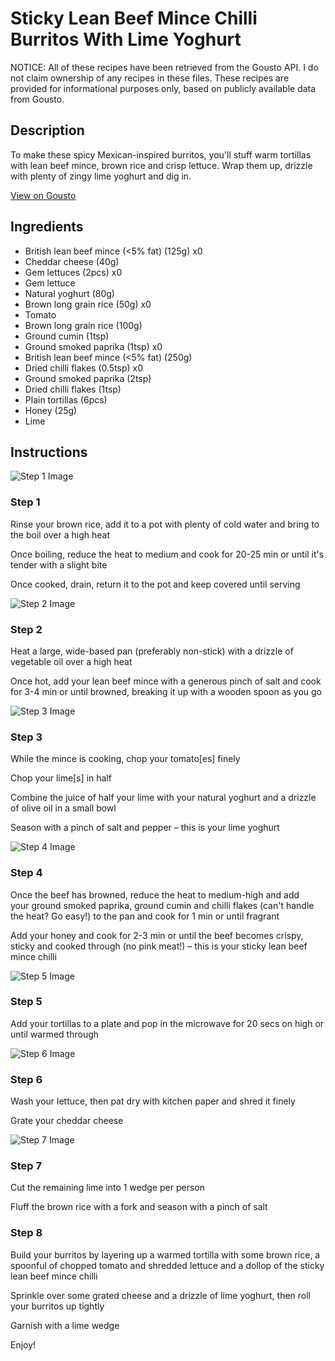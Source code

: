 # Sticky Lean Beef Mince Chilli Burritos With Lime Yoghurt

NOTICE: All of these recipes have been retrieved from the Gousto API. I do not claim ownership of any recipes in these files. These recipes are provided for informational purposes only, based on publicly available data from Gousto.

## Description

To make these spicy Mexican-inspired burritos, you'll stuff warm tortillas with lean beef mince, brown rice and crisp lettuce. Wrap them up, drizzle with plenty of zingy lime yoghurt and dig in.

[View on Gousto](https://www.gousto.co.uk/recipes/cookbook/sticky-chilli-lean-beef-burritos-with-lime-mayo)

## Ingredients

- British lean beef mince (<5% fat) (125g) x0
- Cheddar cheese (40g)
- Gem lettuces (2pcs) x0
- Gem lettuce
- Natural yoghurt (80g)
- Brown long grain rice (50g) x0
- Tomato
- Brown long grain rice (100g)
- Ground cumin (1tsp)
- Ground smoked paprika (1tsp) x0
- British lean beef mince (<5% fat) (250g)
- Dried chilli flakes (0.5tsp) x0
- Ground smoked paprika (2tsp)
- Dried chilli flakes (1tsp)
- Plain tortillas (6pcs)
- Honey (25g)
- Lime

## Instructions

![Step 1 Image](https://production-media.gousto.co.uk/cms/recipe-step-image/Step-1-1612882765773-x200.jpg)

### Step 1

Rinse your brown rice, add it to a pot with plenty of cold water and bring to the boil over a high heat

Once boiling, reduce the heat to medium and cook for 20-25 min or until it's tender with a slight bite

Once cooked, drain, return it to the pot and keep covered until serving

![Step 2 Image](https://production-media.gousto.co.uk/cms/recipe-step-image/Step-2-1612882780684-x200.jpg)

### Step 2

Heat a large, wide-based pan (preferably non-stick) with a drizzle of vegetable oil over a high heat

Once hot, add your lean beef mince with a generous pinch of salt and cook for 3-4 min or until browned, breaking it up with a wooden spoon as you go

![Step 3 Image](https://production-media.gousto.co.uk/cms/recipe-step-image/Step-3-1612882790150-x200.jpg)

### Step 3

While the mince is cooking, chop your tomato[es] finely

Chop your lime[s] in half

Combine the juice of half your lime with your natural yoghurt and a drizzle of olive oil in a small bowl

Season with a pinch of salt and pepper – this is your lime yoghurt

![Step 4 Image](https://production-media.gousto.co.uk/cms/recipe-step-image/Step-4-1612882794729-x200.jpg)

### Step 4

Once the beef has browned, reduce the heat to medium-high and add your ground smoked paprika, ground cumin and chilli flakes (can't handle the heat? Go easy!) to the pan and cook for 1 min or until fragrant

Add your honey and cook for 2-3 min or until the beef becomes crispy, sticky and cooked through (no pink meat!) – this is your sticky lean beef mince chilli

![Step 5 Image](https://production-media.gousto.co.uk/cms/recipe-step-image/Plain-tortillas-on-a-plate-1676967187240-x200.jpg)

### Step 5

Add your tortillas to a plate and pop in the microwave for 20 secs on high or until warmed through

![Step 6 Image](https://production-media.gousto.co.uk/cms/recipe-step-image/Step-6-1620811661358-x200.jpg)

### Step 6

Wash your lettuce, then pat dry with kitchen paper and shred it finely

Grate your cheddar cheese

![Step 7 Image](https://production-media.gousto.co.uk/cms/recipe-step-image/Step-7-1612882819592-x200.jpg)

### Step 7

Cut the remaining lime into 1 wedge per person

Fluff the brown rice with a fork and season with a pinch of salt

### Step 8

Build your burritos by layering up a warmed tortilla with some brown rice, a spoonful of chopped tomato and shredded lettuce and a dollop of the sticky lean beef mince chilli

Sprinkle over some grated cheese and a drizzle of lime yoghurt, then roll your burritos up tightly

Garnish with a lime wedge

Enjoy!

